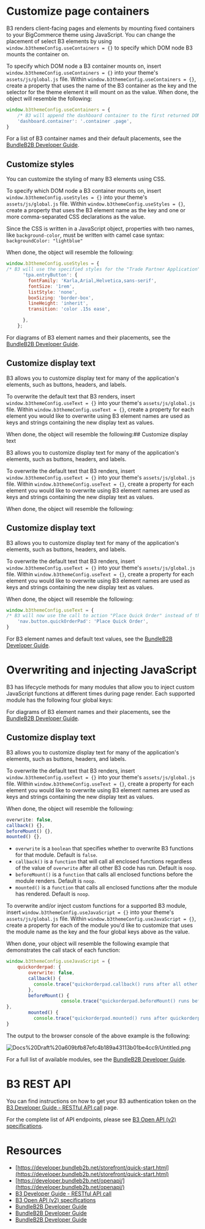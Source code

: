 # Customize page containers

B3 renders client-facing pages and elements by mounting fixed containers to your BigCommerce theme using JavaScript. You can change the placement of select B3 elements by using `window.b3themeConfig.useContainers = {}` to specify which DOM node B3 mounts the container on.

To specify which DOM node a B3 container mounts on, insert `window.b3themeConfig.useContainers = {}` into your theme's `assets/js/global.js` file. Within `window.b3themeConfig.useContainers = {}`, create a property that uses the name of the B3 container as the key and the selector for the theme element it will mount on as the value. When done, the object will resemble the following:

```jsx
window.b3themeConfig.useContainers = {
	/* B3 will append the dashboard container to the first returned DOM node with a class of "page" that is a descendant of an element with the class of "container" */
	'dashboard.container': '.container .page',
}
```

For a list of B3 container names and their default placements, see the [BundleB2B Developer Guide](https://developer.bundleb2b.net/storefront/containers.html).

## Customize styles

You can customize the styling of many B3 elements using CSS.

To specify which DOM node a B3 container mounts on, insert `window.b3themeConfig.useStyles = {}` into your theme's `assets/js/global.js` file. Within `window.b3themeConfig.useStyles = {}`, create a property that uses the B3 element name as the key and one or more comma-separated CSS declarations as the value. 

Since the CSS is written in a JavaScript object, properties with two names, like `background-color`, must be written with camel case syntax: `backgroundColor: "lightblue"`

When done, the object will resemble the following:

```jsx
window.b3themeConfig.useStyles = {
/* B3 will use the specified styles for the "Trade Partner Application" button that is appended to the secondary navigation menu */
      'tpa.entryButton': {
        fontFamily: 'Karla,Arial,Helvetica,sans-serif',
        fontSize: '1rem',
        listStyle: 'none',
        boxSizing: 'border-box',
        lineHeight: 'inherit',
        transition: 'color .15s ease',

      },
    };
```

For diagrams of B3 element names and their placements, see the [BundleB2B Developer Guide](https://developer.bundleb2b.net/storefront/containers.html).
## Customize display text

B3 allows you to customize display text for many of the application's elements, such as buttons, headers, and labels. 

To overwrite the default text that B3 renders, insert `window.b3themeConfig.useText = {}` into your theme's `assets/js/global.js` file. Within `window.b3themeConfig.useText = {}`, create a property for each element you would like to overwrite using B3 element names are used as keys and strings containing the new display text as values. 

When done, the object will resemble the following:## Customize display text

B3 allows you to customize display text for many of the application's elements, such as buttons, headers, and labels. 

To overwrite the default text that B3 renders, insert `window.b3themeConfig.useText = {}` into your theme's `assets/js/global.js` file. Within `window.b3themeConfig.useText = {}`, create a property for each element you would like to overwrite using B3 element names are used as keys and strings containing the new display text as values. 

When done, the object will resemble the following:
## Customize display text

B3 allows you to customize display text for many of the application's elements, such as buttons, headers, and labels. 

To overwrite the default text that B3 renders, insert `window.b3themeConfig.useText = {}` into your theme's `assets/js/global.js` file. Within `window.b3themeConfig.useText = {}`, create a property for each element you would like to overwrite using B3 element names are used as keys and strings containing the new display text as values. 

When done, the object will resemble the following:

```jsx
window.b3themeConfig.useText = {
/* B3 will now use the call to action "Place Quick Order" instead of the default "Quick Order Pad" for the button that is appended to the secondary navigation menu */
	'nav.button.quickOrderPad': 'Place Quick Order',
}
```

For B3 element names and default text values, see the [BundleB2B Developer Guide](https://developer.bundleb2b.net/storefront/text.html).

# Overwriting and injecting JavaScript

B3 has lifecycle methods for many modules that allow you to inject custom JavaScript functions at different times during page render. Each supported module has the following four global keys:

For diagrams of B3 element names and their placements, see the [BundleB2B Developer Guide](https://developer.bundleb2b.net/storefront/containers.html).

## Customize display text

B3 allows you to customize display text for many of the application's elements, such as buttons, headers, and labels. 

To overwrite the default text that B3 renders, insert `window.b3themeConfig.useText = {}` into your theme's `assets/js/global.js` file. Within `window.b3themeConfig.useText = {}`, create a property for each element you would like to overwrite using B3 element names are used as keys and strings containing the new display text as values. 

When done, the object will resemble the following:

```jsx
overwrite: false,
callback() {},
beforeMount() {},
mounted() {},
```

- `overwrite` is a `boolean` that specifies whether to overwrite B3 functions for that module. Default is `false`.
- `callback()` is a `function` that will call all enclosed functions regardless of the value of `overwrite` after all other B3 code has run. Default is `noop`.
- `beforeMount()` is a `function` that calls all enclosed functions before the module renders. Default is `noop`.
- `mounted()` is a `function` that calls all enclosed functions after the module has rendered. Default is `noop`.

To overwrite and/or inject custom functions for a supported B3 module, insert `window.b3themeConfig.useJavaScript = {}` into your theme's `assets/js/global.js` file. Within `window.b3themeConfig.useJavaScript = {}`, create a property for each of the module you'd like to customize that uses the module name as the key and the four global keys above as the value. 

When done, your object will resemble the following example that demonstrates the call stack of each function:

```jsx
window.b3themeConfig.useJavaScript = {
	quickorderpad: {
        overwrite: false,
        callback() {
          console.trace("quickorderpad.callback() runs after all other quickorderpad functions")
        },
        beforeMount() {
					console.trace("quickorderpad.beforeMount() runs before quickorderpad mounts")        
},
        mounted() {
          console.trace("quickorderpad.mounted() runs after quickorderpad mounts");
}
```

The output to the browser console of the above example is the following:

![Docs%20Draft%20a609bfb87efc4b189a43113b01be4cc9/Untitled.png](Docs%20Draft%20a609bfb87efc4b189a43113b01be4cc9/Untitled.png)

For a full list of available modules, see the [BundleB2B Developer Guide](https://developer.bundleb2b.net/storefront/js.html). 

# B3 REST API

You can find instructions on how to get your B3 authentication token on the [B3 Developer Guide - RESTful API call](https://developer.bundleb2b.net/storefront/api-call.html) page. 

For the complete list of API endpoints, please see [B3 Open API (v2) specifications](https://developer.bundleb2b.net/openapi/).

# Resources

- [https://developer.bundleb2b.net/storefront/quick-start.html](https://developer.bundleb2b.net/storefront/quick-start.html)
- [https://developer.bundleb2b.net/openapi/](https://developer.bundleb2b.net/openapi/)
- [B3 Developer Guide - RESTful API call](https://developer.bundleb2b.net/storefront/api-call.html)
- [B3 Open API (v2) specifications](https://developer.bundleb2b.net/openapi/)
- [BundleB2B Developer Guide](https://developer.bundleb2b.net/storefront/text.html)
- [BundleB2B Developer Guide](https://developer.bundleb2b.net/storefront/containers.html)
- [BundleB2B Developer Guide](https://developer.bundleb2b.net/storefront/containers.html)